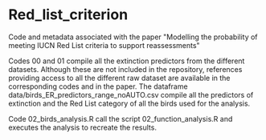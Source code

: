 # Red_list_criterion

Code and metadata associated with the paper "Modelling the probability of meeting IUCN Red List criteria to support reassessments"

Codes 00 and 01 compile all the extinction predictors from the different datasets. 
Although these are not included in the repository, references providing access to all the different raw dataset are available in the corresponding codes and in the paper. 
The dataframe data/birds_ER_predictors_range_noAUTO.csv compile all the predictors of extinction and the Red List category of all the birds used for the analysis. 

Code 02_birds_analysis.R call the script 02_function_analysis.R and executes the analysis to recreate the results.
